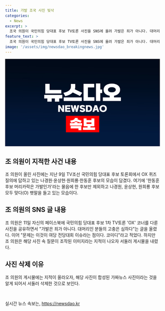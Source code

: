 ```yaml
---
title: 가발 조국 사진 빛삭
categories:
  - News
excerpt: >
  조국 의원이 국민의힘 당대표 후보 TV토론 사진을 SNS에 올려 가발은 죄가 아니다. 대머리인 분들의 고충은 심하다는 글을 올렸지만, 후에 해당 사진이 합성된 가짜뉴스 사진이라는 지적이 나와 삭제했다. 이에 대해 조 의원은 실제 토론 모습으로 착각했다는 것으로 보인다. 사진은 실제 토론 화면이 아닌 조작된 합성사진이었고, 토론에서 다룬 내용은 더 중요하다는 반응이다.
feature_text: >
  조국 의원이 국민의힘 당대표 후보 TV토론 사진을 SNS에 올려 가발은 죄가 아니다. 대머리인 분들의 고충은 심하다는 글을 올렸지만, 후에 해당 사진이 합성된 가짜뉴스 사진이라는 지적이 나와 삭제했다. 이에 대해 조 의원은 실제 토론 모습으로 착각했다는 것으로 보인다. 사진은 실제 토론 화면이 아닌 조작된 합성사진이었고, 토론에서 다룬 내용은 더 중요하다는 반응이다.
image: '/assets/img/newsdao_breakingnews.jpg'
---
```


<p><img src="/assets/img/newsdao_breakingnews.jpg" alt="firstkoreanews 속보" /></p>

<h2 data-ke-size="size26">조 의원이 지적한 사건 내용</h2>

<p data-ke-size="size16">조 의원이 올린 사진에는 지난 9일 TV조선 국민의힘 당대표 후보 토론회에서 OX 퀴즈 질의에 답하고 있는 나경원·윤상현·원희룡·한동훈 후보의 모습이 담겼다. 여기에 '한동훈 후보 머리카락은 가발인가'라는 물음에 한 후보만 제외하고 나경원, 윤상현, 원희룡 후보 모두 맞다(O) 팻말을 들고 있는 모습이다. </p>

<h2 data-ke-size="size26">조 의원의 SNS 글 내용</h2>

<p data-ke-size="size16">조 의원은 11일 자신의 페이스북에 국민의힘 당대표 후보 1차 TV토론 'OX' 코너를 다룬 사진을 공유하면서 "가발은 죄가 아니다. 대머리인 분들의 고충은 심하다"는 글을 올렸다. 이어 "문제는 이것이 여당 전당대회 이슈라는 점이다. 코미디"라고 적었다. 하지만 조 의원은 해당 사진 속 질문이 조작된 이미지라는 지적이 나오자 서둘러 게시물을 내렸다. </p>

<h2 data-ke-size="size26">사진 삭제 이유</h2>

<p data-ke-size="size16">조 의원의 게시물에는 지적이 올라오자, 해당 사진이 합성된 가짜뉴스 사진이라는 것을 알게 되어서 서둘러 삭제한 것으로 보인다. </p>

<p data-ke-size="size16">&nbsp;</p>
실시간 뉴스 속보는, <a href="https://newsdao.kr" rel="dofollow">https://newsdao.kr</a>


